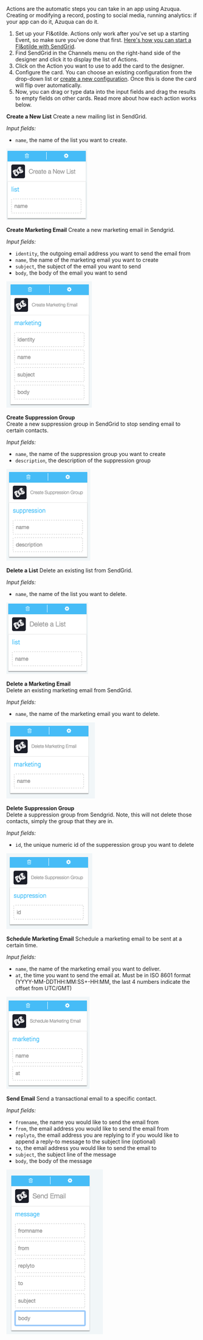 Actions are the automatic steps you can take in an app using Azuqua. Creating or modifying a record, posting to social media, running analytics: if your app can do it, Azuqua can do it. 

1. Set up your Fl&otilde. Actions only work after you've set up a starting Event, so make sure you've done that first. [Here's how you can start a Fl&otilde with SendGrid]().
2. Find SendGrid in the Channels menu on the right-hand side of the designer and click it to display the list of Actions.
3. Click on the Action you want to use to add the card to the designer. 
4. Configure the card. You can choose an existing configuration from the drop-down list or [create a new configuration](). Once this is done the card will flip over automatically. 
5. Now, you can drag or type data into the input fields and drag the results to empty fields on other cards. Read more about how each action works below.

**Create a New List**
Create a new mailing list in SendGrid. 

*Input fields:*

* `name`, the name of the list you want to create.

<img src="sendgridAction1.png"></img>

**Create Marketing Email**
Create a new marketing email in Sendgrid. 

*Input fields:*

* `identity`, the outgoing email address you want to send the email from
* `name`, the name of the marketing email you want to create
* `subject`, the subject of the email you want to send
* `body`, the body of the email you want to send

<img src="sendgridAction2.png"></img>

**Create Suppression Group**  
Create a new suppression group in SendGrid to stop sending email to certain contacts.

*Input fields:*

* `name`, the name of the suppression group you want to create
* `description`, the description of the suppression group

<img src="sendgridAction3.png"></img>


**Delete a List**
Delete an existing list from SendGrid.

*Input fields:*

* `name`, the name of the list you want to delete. 

<img src="sendgridAction4.png"></img>

**Delete a Marketing Email**  
Delete an existing marketing email from SendGrid.

*Input fields:*

* `name`, the name of the marketing email you want to delete. 

<img src="sendgridAction5.png"></img>

**Delete Suppression Group**  
Delete a suppression group from Sendgrid. Note, this will not delete those contacts, simply the group that they are in. 

*Input fields:*

* `id`, the unique numeric id of the supperession group you want to delete

<img src="sendgridAction6.png"></img>

**Schedule Marketing Email**
Schedule a marketing email to be sent at a certain time. 

*Input fields:*

* `name`, the name of the marketing email you want to deliver. 
* `at`, the time you want to send the email at. Must be in ISO 8601 format (YYYY-MM-DDTHH:MM:SS+-HH:MM, the last 4 numbers indicate the offset from UTC/GMT)

<img src="sendgridAction7.png"></img>

**Send Email**
Send a transactional email to a specific contact. 

*Input fields:*

* `fromname`, the name you would like to send the email from
* `from`, the email address you would like to send the email from
* `replyto`, the email address you are replying to if you would like to append a reply-to message to the subject line (optional)
* `to`, the email address you would like to send the email to
* `subject`, the subject line of the message
* `body`, the body of the message

<img src="sendgridAction8.png"></img>